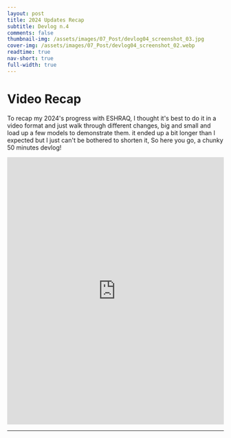 ```yaml
---
layout: post
title: 2024 Updates Recap
subtitle: Devlog n.4
comments: false
thumbnail-img: /assets/images/07_Post/devlog04_screenshot_03.jpg
cover-img: /assets/images/07_Post/devlog04_screenshot_02.webp
readtime: true
nav-short: true
full-width: true
---
```


# Video Recap
To recap my 2024's progress with ESHRAQ, I thought it's best to do it in a video format and just walk through different changes, big and small and load up a few models to demonstrate them. it ended up a bit longer than I expected but I just can't be bothered to shorten it, So here you go, a chunky 50 minutes devlog!

<iframe width="100%" height="620" src="https://www.youtube.com/embed/2tPhUatjC3c?si=tqm-jVNvz14BWL1z" title="YouTube video player" frameborder="0" allow="accelerometer; autoplay; clipboard-write; encrypted-media; gyroscope; picture-in-picture; web-share" referrerpolicy="strict-origin-when-cross-origin" allowfullscreen></iframe>

---
